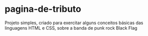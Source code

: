 # pagina-de-tributo
 
<p>Projeto simples, criado para exercitar alguns conceitos básicas das linguagens HTML e CSS, sobre a banda de punk rock Black Flag</p>


